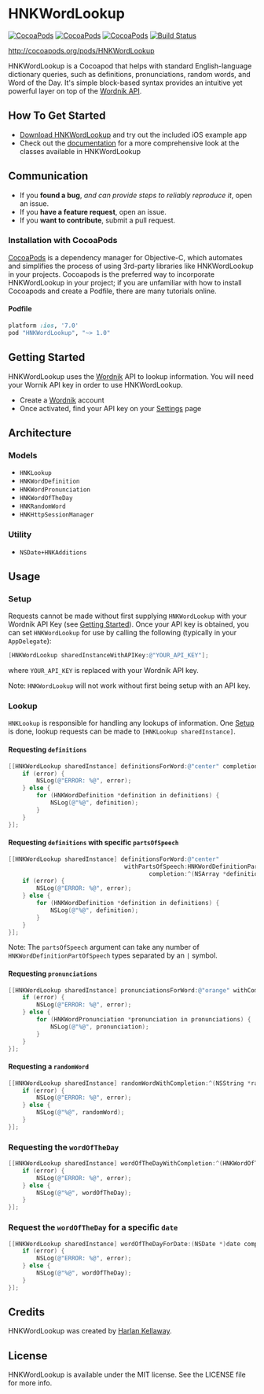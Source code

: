 # HNKWordLookup

[![CocoaPods](https://img.shields.io/cocoapods/v/HNKWordLookup.svg)]()
[![CocoaPods](https://img.shields.io/cocoapods/l/HNKWordLookup.svg)]()
[![CocoaPods](https://img.shields.io/cocoapods/p/AFNetworking.svg)]()
[![Build Status](https://travis-ci.org/hkellaway/HNKWordLookup.svg?branch=master)](https://travis-ci.org/hkellaway/HNKWordLookup)

http://cocoapods.org/pods/HNKWordLookup

HNKWordLookup is a Cocoapod that helps with standard English-language dictionary queries, such as definitions, pronunciations, random words, and Word of the Day. It's simple block-based syntax provides an intuitive yet powerful layer on top of the [Wordnik API](http://developer.wordnik.com/docs.html).

## How To Get Started

- [Download HNKWordLookup](https://github.com/hkellaway/HNKWordLookup/archive/master.zip) and try out the included iOS example app
- Check out the [documentation](http://cocoadocs.org/docsets/HNKWordLookup/) for a more comprehensive look at the classes available in HNKWordLookup

## Communication

- If you **found a bug**, _and can provide steps to reliably reproduce it_, open an issue.
- If you **have a feature request**, open an issue.
- If you **want to contribute**, submit a pull request.

### Installation with CocoaPods

[CocoaPods](http://cocoapods.org) is a dependency manager for Objective-C, which automates and simplifies the process of using 3rd-party libraries like HNKWordLookup in your projects. Cocoapods is the preferred way to incorporate HNKWordLookup in your project; if you are unfamiliar with how to install Cocoapods and create a Podfile, there are many tutorials online.

#### Podfile

```ruby
platform :ios, '7.0'
pod "HNKWordLookup", "~> 1.0"
```

## Getting Started

HNKWordLookup uses the [Wordnik](http://developer.wordnik.com/docs.html) API to lookup information. You will need your Wornik API key in order to use HNKWordLookup.

* Create a [Wordnik](https://www.wordnik.com/signup) account
* Once activated, find your API key on your [Settings](https://www.wordnik.com/users/edit) page

## Architecture

### Models

- `HNKLookup`
- `HNKWordDefinition`
- `HNKWordPronunciation`
- `HNKWordOfTheDay`
- `HNKRandomWord`
- `HNKHttpSessionManager`

### Utility

- `NSDate+HNKAdditions`

## Usage

### Setup

Requests cannot be made without first supplying `HNKWordLookup` with your Wordnik API Key (see [Getting Started](#getting-started)). Once your API key is obtained, you can set `HNKWordLookup` for use by calling the following (typically in your `AppDelegate`):

```objective-c
[HNKWordLookup sharedInstanceWithAPIKey:@"YOUR_API_KEY"];
```

where `YOUR_API_KEY` is replaced with your Wordnik API key.

Note: `HNKWordLookup` will not work without first being setup with an API key.

### Lookup

`HNKLookup` is responsible for handling any lookups of information. One [Setup](#setup) is done, lookup requests can be made to `[HNKLookup sharedInstance]`.

#### Requesting `definitions`

```objective-c
[[HNKWordLookup sharedInstance] definitionsForWord:@"center" completion:^(NSArray *definitions, NSError *error) {
    if (error) {
        NSLog(@"ERROR: %@", error);
    } else {
        for (HNKWordDefinition *definition in definitions) {
	        NSLog(@"%@", definition);
		}
    }
}];
```

#### Requesting `definitions` with specific `partsOfSpeech`

```objective-c
[[HNKWordLookup sharedInstance] definitionsForWord:@"center" 
                                 withPartsOfSpeech:HNKWordDefinitionPartOfSpeechNoun | HNKWordDefinitionPartOfSpeechVerbTransitive
                                        completion:^(NSArray *definitions, NSError *error) {
    if (error) {
        NSLog(@"ERROR: %@", error);
    } else {
        for (HNKWordDefinition *definition in definitions) {
	        NSLog(@"%@", definition);
		}
    }
}];
```

Note: The `partsOfSpeech` argument can take any number of `HNKWordDefinitionPartOfSpeech` types separated by an `|` symbol.

#### Requesting `pronunciations`

```objective-c
[[HNKWordLookup sharedInstance] pronunciationsForWord:@"orange" withCompletion:^(NSArray *pronunciations, NSError *error) {
    if (error) {
        NSLog(@"ERROR: %@", error);
    } else {
        for (HNKWordPronunciation *pronunciation in pronunciations) {
	        NSLog(@"%@", pronunciation);
		}
    }
}];
```

#### Requesting a `randomWord`

```objective-c
[[HNKWordLookup sharedInstance] randomWordWithCompletion:^(NSString *randomWord, NSError *error) {
    if (error) {
        NSLog(@"ERROR: %@", error);
    } else {
	    NSLog(@"%@", randomWord);
    }
}];
```

### Requesting the `wordOfTheDay`

```objective-c
[[HNKWordLookup sharedInstance] wordOfTheDayWithCompletion:^(HNKWordOfTheDay *wordOfTheDay, NSError *error) {
    if (error) {
        NSLog(@"ERROR: %@", error);
    } else {
		NSLog(@"%@", wordOfTheDay);
    }
}];
```

### Request the `wordOfTheDay` for a specific `date`

```objective-c
[[HNKWordLookup sharedInstance] wordOfTheDayForDate:(NSDate *)date completion:^(HNKWordOfTheDay *wordOfTheDay, NSError *error) {
    if (error) {
        NSLog(@"ERROR: %@", error);
    } else {
		NSLog(@"%@", wordOfTheDay);
    }
}];
```

## Credits

HNKWordLookup was created by [Harlan Kellaway](https://github.com/hkellaway/).

## License

HNKWordLookup is available under the MIT license. See the LICENSE file for more info.